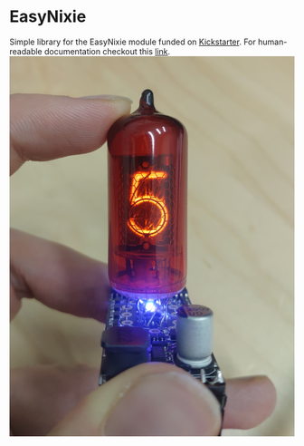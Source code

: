 # EasyNixie
Simple library for the EasyNixie module funded on [Kickstarter](https://www.kickstarter.com/projects/esp32-stick/easynixie).
For human-readable documentation checkout this [link](https://raw.githack.com/allexoK/EasyNixie/main/html/index.html).
![](https://github.com/allexoK/EasyNixie/blob/main/img/coolnixie.jpg)